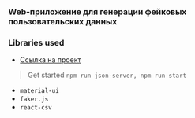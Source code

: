 ### Web-приложение для генерации фейковых пользовательских данных

### Libraries used

- [Ссылка на проект](https://task-fake-data.web.app/)

> Get started `npm run json-server, npm run start`

- `material-ui`
- `faker.js`
- `react-csv`

